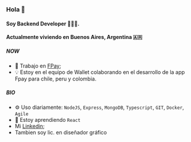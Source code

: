 ### Hola 👋

#### Soy Backend Developer 👨🏻‍💻. 
#### Actualmente viviendo en Buenos Aires, Argentina 🇦🇷

##### NOW

- 🏢 Trabajo en [FPay](https://fpay.cl/);
- 💡 Estoy en el equipo de Wallet colaborando en el desarrollo de la app Fpay para chile, peru y colombia.

##### BIO

- ⚙️ Uso diariamente: `NodeJS`, `Express`, `MongoDB`, `Typescript`, `GIT`, `Docker`, `Agile`
- 🌱 Estoy aprendiendo `React`
- Mi [Linkedin](https://www.linkedin.com/in/rodrigo-navarro-9b513136/T);
- Tambien soy lic. en diseñador gráfico
